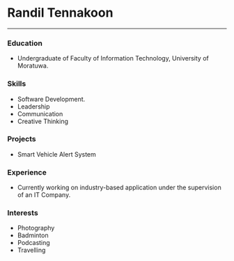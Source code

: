 # Randil Tennakoon

-------
### Education

- Undergraduate of Faculty of Information Technology, University of Moratuwa.

### Skills

- Software Development.
- Leadership
- Communication
- Creative Thinking

### Projects

- Smart Vehicle Alert System

### Experience

- Currently working on industry-based application under the supervision of an IT Company.

### Interests

- Photography
- Badminton
- Podcasting
- Travelling
